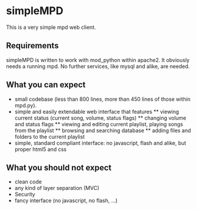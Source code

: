 simpleMPD
=========

This is a very simple mpd web client. 

Requirements
------------
simpleMPD is written to work with mod_python within apache2.
It obviously needs a running mpd.
No further services, like mysql and alike, are needed.

What you can expect
-------------------
* small codebase (less than 800 lines, more than 450 lines of those within mpd.py).
* simple and easily extendable web interface that features
** viewing current status (current song, volume, status flags)
** changing volume and status flags
** viewing and editing current playlist, playing songs from the playlist
** browsing and searching database
** adding files and folders to the current playlist
* simple, standard compliant interface: no javascript, flash and alike, but proper html5 and css

What you should not expect
--------------------------
* clean code
* any kind of layer separation (MVC)
* Security
* fancy interface (no javascript, no flash, ...)

